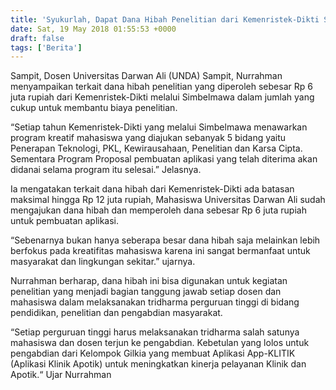 ```yaml
---
title: 'Syukurlah, Dapat Dana Hibah Penelitian dari Kemenristek-Dikti Sebesar Rp 6 Juta'
date: Sat, 19 May 2018 01:55:53 +0000
draft: false
tags: ['Berita']
---
```


Sampit, Dosen Universitas Darwan Ali (UNDA) Sampit, Nurrahman menyampaikan terkait dana hibah penelitian yang diperoleh sebesar Rp 6 juta rupiah dari Kemenristek-Dikti melalui Simbelmawa dalam jumlah yang cukup untuk membantu biaya penelitian.

“Setiap tahun Kemenristek-Dikti yang melalui Simbelmawa menawarkan program kreatif mahasiswa yang diajukan sebanyak 5 bidang yaitu Penerapan Teknologi, PKL, Kewirausahaan, Penelitian dan Karsa Cipta. Sementara Program Proposal pembuatan aplikasi yang telah diterima akan didanai selama program itu selesai.” Jelasnya. 

Ia mengatakan terkait dana hibah dari Kemenristek-Dikti ada batasan maksimal hingga Rp 12 juta rupiah, Mahasiswa Universitas Darwan Ali sudah mengajukan dana hibah dan memperoleh dana sebesar Rp 6 juta rupiah untuk pembuatan aplikasi. 

“Sebenarnya bukan hanya seberapa besar dana hibah saja melainkan lebih berfokus pada kreatifitas mahasiswa karena ini sangat bermanfaat untuk masyarakat dan lingkungan sekitar.” ujarnya. 

Nurrahman berharap, dana hibah ini bisa digunakan untuk kegiatan penelitian yang menjadi bagian tanggung jawab setiap dosen dan mahasiswa dalam melaksanakan tridharma perguruan tinggi di bidang pendidikan, penelitian dan pengabdian masyarakat. 

“Setiap perguruan tinggi harus melaksanakan tridharma salah satunya mahasiswa dan dosen terjun ke pengabdian. Kebetulan yang lolos untuk pengabdian dari Kelompok Gilkia yang membuat Aplikasi App-KLITIK (Aplikasi Klinik Apotik) untuk meningkatkan kinerja pelayanan Klinik dan Apotik.“ Ujar Nurrahman